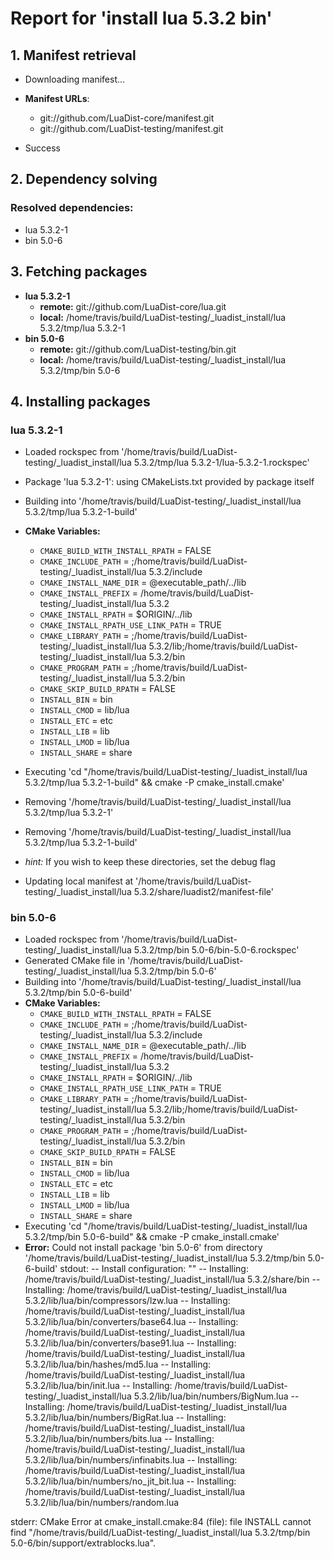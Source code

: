 # Report for 'install lua 5.3.2 bin'


## 1. Manifest retrieval

- Downloading manifest...

- **Manifest URLs**:
    - git://github.com/LuaDist-core/manifest.git
    - git://github.com/LuaDist-testing/manifest.git
- Success

## 2. Dependency solving


### Resolved dependencies:
- lua 5.3.2-1
- bin 5.0-6

## 3. Fetching packages

- **lua 5.3.2-1**
    - **remote:** git://github.com/LuaDist-core/lua.git
    - **local:** /home/travis/build/LuaDist-testing/_luadist_install/lua 5.3.2/tmp/lua 5.3.2-1
- **bin 5.0-6**
    - **remote:** git://github.com/LuaDist-testing/bin.git
    - **local:** /home/travis/build/LuaDist-testing/_luadist_install/lua 5.3.2/tmp/bin 5.0-6

## 4. Installing packages


### lua 5.3.2-1
- Loaded rockspec from '/home/travis/build/LuaDist-testing/_luadist_install/lua 5.3.2/tmp/lua 5.3.2-1/lua-5.3.2-1.rockspec'
- Package 'lua 5.3.2-1': using CMakeLists.txt provided by package itself
- Building into '/home/travis/build/LuaDist-testing/_luadist_install/lua 5.3.2/tmp/lua 5.3.2-1-build'
- **CMake Variables:**
    - `CMAKE_BUILD_WITH_INSTALL_RPATH` = FALSE
    - `CMAKE_INCLUDE_PATH` = ;/home/travis/build/LuaDist-testing/_luadist_install/lua 5.3.2/include
    - `CMAKE_INSTALL_NAME_DIR` = @executable_path/../lib
    - `CMAKE_INSTALL_PREFIX` = /home/travis/build/LuaDist-testing/_luadist_install/lua 5.3.2
    - `CMAKE_INSTALL_RPATH` = $ORIGIN/../lib
    - `CMAKE_INSTALL_RPATH_USE_LINK_PATH` = TRUE
    - `CMAKE_LIBRARY_PATH` = ;/home/travis/build/LuaDist-testing/_luadist_install/lua 5.3.2/lib;/home/travis/build/LuaDist-testing/_luadist_install/lua 5.3.2/bin
    - `CMAKE_PROGRAM_PATH` = ;/home/travis/build/LuaDist-testing/_luadist_install/lua 5.3.2/bin
    - `CMAKE_SKIP_BUILD_RPATH` = FALSE
    - `INSTALL_BIN` = bin
    - `INSTALL_CMOD` = lib/lua
    - `INSTALL_ETC` = etc
    - `INSTALL_LIB` = lib
    - `INSTALL_LMOD` = lib/lua
    - `INSTALL_SHARE` = share
- Executing 'cd "/home/travis/build/LuaDist-testing/_luadist_install/lua 5.3.2/tmp/lua 5.3.2-1-build" && cmake -P cmake_install.cmake'
- Removing '/home/travis/build/LuaDist-testing/_luadist_install/lua 5.3.2/tmp/lua 5.3.2-1'
- Removing '/home/travis/build/LuaDist-testing/_luadist_install/lua 5.3.2/tmp/lua 5.3.2-1-build'

- *hint:* If you wish to keep these directories, set the debug flag
- Updating local manifest at '/home/travis/build/LuaDist-testing/_luadist_install/lua 5.3.2/share/luadist2/manifest-file'

### bin 5.0-6
- Loaded rockspec from '/home/travis/build/LuaDist-testing/_luadist_install/lua 5.3.2/tmp/bin 5.0-6/bin-5.0-6.rockspec'
- Generated CMake file in '/home/travis/build/LuaDist-testing/_luadist_install/lua 5.3.2/tmp/bin 5.0-6'
- Building into '/home/travis/build/LuaDist-testing/_luadist_install/lua 5.3.2/tmp/bin 5.0-6-build'
- **CMake Variables:**
    - `CMAKE_BUILD_WITH_INSTALL_RPATH` = FALSE
    - `CMAKE_INCLUDE_PATH` = ;/home/travis/build/LuaDist-testing/_luadist_install/lua 5.3.2/include
    - `CMAKE_INSTALL_NAME_DIR` = @executable_path/../lib
    - `CMAKE_INSTALL_PREFIX` = /home/travis/build/LuaDist-testing/_luadist_install/lua 5.3.2
    - `CMAKE_INSTALL_RPATH` = $ORIGIN/../lib
    - `CMAKE_INSTALL_RPATH_USE_LINK_PATH` = TRUE
    - `CMAKE_LIBRARY_PATH` = ;/home/travis/build/LuaDist-testing/_luadist_install/lua 5.3.2/lib;/home/travis/build/LuaDist-testing/_luadist_install/lua 5.3.2/bin
    - `CMAKE_PROGRAM_PATH` = ;/home/travis/build/LuaDist-testing/_luadist_install/lua 5.3.2/bin
    - `CMAKE_SKIP_BUILD_RPATH` = FALSE
    - `INSTALL_BIN` = bin
    - `INSTALL_CMOD` = lib/lua
    - `INSTALL_ETC` = etc
    - `INSTALL_LIB` = lib
    - `INSTALL_LMOD` = lib/lua
    - `INSTALL_SHARE` = share
- Executing 'cd "/home/travis/build/LuaDist-testing/_luadist_install/lua 5.3.2/tmp/bin 5.0-6-build" && cmake -P cmake_install.cmake'
- **Error:** Could not install package 'bin 5.0-6' from directory '/home/travis/build/LuaDist-testing/_luadist_install/lua 5.3.2/tmp/bin 5.0-6-build'
stdout:
-- Install configuration: ""
-- Installing: /home/travis/build/LuaDist-testing/_luadist_install/lua 5.3.2/share/bin
-- Installing: /home/travis/build/LuaDist-testing/_luadist_install/lua 5.3.2/lib/lua/bin/compressors/lzw.lua
-- Installing: /home/travis/build/LuaDist-testing/_luadist_install/lua 5.3.2/lib/lua/bin/converters/base64.lua
-- Installing: /home/travis/build/LuaDist-testing/_luadist_install/lua 5.3.2/lib/lua/bin/converters/base91.lua
-- Installing: /home/travis/build/LuaDist-testing/_luadist_install/lua 5.3.2/lib/lua/bin/hashes/md5.lua
-- Installing: /home/travis/build/LuaDist-testing/_luadist_install/lua 5.3.2/lib/lua/bin/init.lua
-- Installing: /home/travis/build/LuaDist-testing/_luadist_install/lua 5.3.2/lib/lua/bin/numbers/BigNum.lua
-- Installing: /home/travis/build/LuaDist-testing/_luadist_install/lua 5.3.2/lib/lua/bin/numbers/BigRat.lua
-- Installing: /home/travis/build/LuaDist-testing/_luadist_install/lua 5.3.2/lib/lua/bin/numbers/bits.lua
-- Installing: /home/travis/build/LuaDist-testing/_luadist_install/lua 5.3.2/lib/lua/bin/numbers/infinabits.lua
-- Installing: /home/travis/build/LuaDist-testing/_luadist_install/lua 5.3.2/lib/lua/bin/numbers/no_jit_bit.lua
-- Installing: /home/travis/build/LuaDist-testing/_luadist_install/lua 5.3.2/lib/lua/bin/numbers/random.lua

stderr:
CMake Error at cmake_install.cmake:84 (file):
  file INSTALL cannot find
  "/home/travis/build/LuaDist-testing/_luadist_install/lua 5.3.2/tmp/bin
  5.0-6/bin/support/extrablocks.lua".



